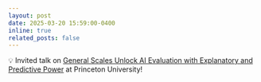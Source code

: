 ```yaml
---
layout: post
date: 2025-03-20 15:59:00-0400
inline: true
related_posts: false
---
```


💡 Invited talk on [General Scales Unlock AI Evaluation with Explanatory and Predictive Power](https://arxiv.org/abs/2503.06378) at Princeton University!


